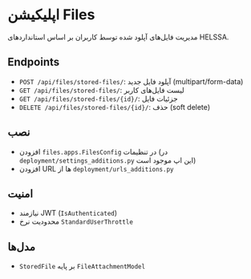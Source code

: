 # اپلیکیشن Files

مدیریت فایل‌های آپلود شده توسط کاربران بر اساس استانداردهای HELSSA.

## Endpoints
- `POST /api/files/stored-files/`: آپلود فایل جدید (multipart/form-data)
- `GET /api/files/stored-files/`: لیست فایل‌های کاربر
- `GET /api/files/stored-files/{id}/`: جزئیات فایل
- `DELETE /api/files/stored-files/{id}/`: حذف (soft delete)

## نصب
- افزودن `files.apps.FilesConfig` در تنظیمات (در `deployment/settings_additions.py` این اپ موجود است)
- افزودن URL ها از `deployment/urls_additions.py`

## امنیت
- نیازمند JWT (`IsAuthenticated`)
- محدودیت نرخ `StandardUserThrottle`

## مدل‌ها
- `StoredFile` بر پایه `FileAttachmentModel`